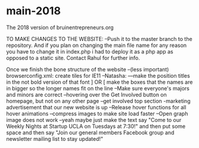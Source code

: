 # main-2018
The 2018 version of bruinentrepreneurs.org

TO MAKE CHANGES TO THE WEBSITE:
–Push it to the master branch to the repository. And if you plan on changing the main file name for any reason you have to change it in index.php i had to deploy it as a php app as opposed to a static site. Contact Rahul for further info.


Once we finish the bone structure of the website
–(less important) browserconfig.xml: create tiles for IE11
–Natasha:
––make the position titles in the not bold version of that font ] OR [ make the boxes that the names are in bigger so the longer names fit on the line
–Make sure everyone's majors and minors are correct
–hovering over the Get Involved button on homepage, but not on any other page
–get involved top section
-marketing advertisement that our new website is up
–Release hover functions for all hover animations
–compress images to make site load faster
–Open graph image does not work
–yeah maybe just make the text say "Come to our Weekly Nights at Startup UCLA on Tuesdays at 7:30!" and then put some space and then say "Join our general members Facebook group and newsletter mailing list to stay updated!"
<!-- Yash Note: 
  I feel like the design creates a great first impression for when the user enters the page. But when the user scrolls down on this home page, the page loses its initial vibe. We should consider adding small designs around the "About Us" and "Initiatives" text, like how Spark SC did theirs.
-->

